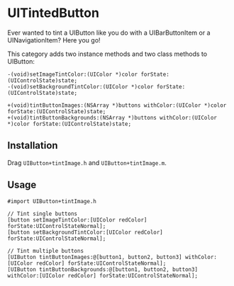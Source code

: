 UITintedButton
==============

Ever wanted to tint a UIButton like you do with a UIBarButtonItem or a UINavigationItem? Here you go!

This category adds two instance methods and two class methods to UIButton:

	-(void)setImageTintColor:(UIColor *)color forState:(UIControlState)state;
	-(void)setBackgroundTintColor:(UIColor *)color forState:(UIControlState)state;
	
	+(void)tintButtonImages:(NSArray *)buttons withColor:(UIColor *)color forState:(UIControlState)state;
	+(void)tintButtonBackgrounds:(NSArray *)buttons withColor:(UIColor *)color forState:(UIControlState)state;

## Installation

Drag ```UIButton+tintImage.h``` and ```UIButton+tintImage.m```.

## Usage

	#import UIButton+tintImage.h
	
	// Tint single buttons
	[button setImageTintColor:[UIColor redColor] forState:UIControlStateNormal];
    [button setBackgroundTintColor:[UIColor redColor] forState:UIControlStateNormal];
    
    // Tint multiple buttons
    [UIButton tintButtonImages:@[button1, button2, button3] withColor:[UIColor redColor] forState:UIControlStateNormal];
    [UIButton tintButtonBackgrounds:@[button1, button2, button3] withColor:[UIColor redColor] forState:UIControlStateNormal];

